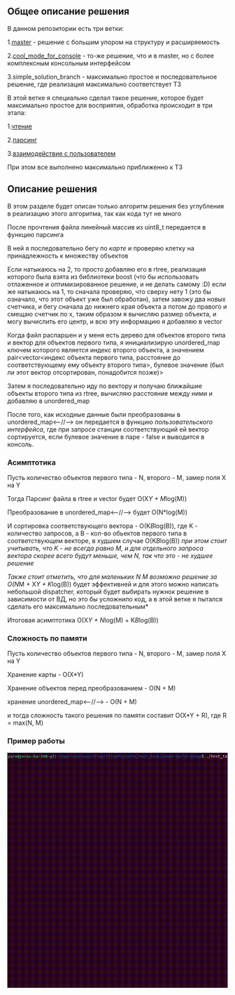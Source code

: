 ## Общее описание решения

В данном репозитории есть три ветки:

1.[master](https://github.com/tinunadno/test_task/tree/master) - решение с большим упором на структуру и расширяемость

2.[cool_mode_for_console](https://github.com/tinunadno/test_task/tree/cool_mode_for_console) - то-же решение, что и в master, но с более комплексным консольным интерфейсом

3.simple_solution_branch - максимально простое и последовательное решение, где реализация максимально соответствует ТЗ

В этой ветке я специально сделал такое решение, которое будет максимально простое для восприятия, обработка происходит в три этапа:

1.[чтение](https://github.com/tinunadno/test_task/blob/simple_solution_branch/map_processing/IO/file_reader.cpp)

2.[парсинг](https://github.com/tinunadno/test_task/blob/simple_solution_branch/map_processing/grid_processing/grid_tracer.cpp)

3.[взаимодействие с пользователем](https://github.com/tinunadno/test_task/blob/simple_solution_branch/map_processing/UI/console_interface.cpp)

При этом все выполнено максимально приближенно к ТЗ

## Описание решения

В этом разделе будет описан только алгоритм решения без углубления в реализацию этого алгоритма, так как кода тут не много

После прочтения файла линейный массив из uint8_t передается в функцию парсинга

В ней я последовательно бегу по *карте* и проверяю клетку на принадлежность к множеству объектов

Если натыкаюсь на 2, то просто добавляю его в rtree, реализация которого была взята из библиотеки boost (что бы использовать отлаженное и оптимизированное решение, и не делать самому :D)
если же натыкаюсь на 1, то сначала проверяю, что сверху нету 1 (это бы означало, что этот объект уже был обработан), затем завожу два новых счетчика, и бегу сначала до нижнего края объекта
а потом до правого и смещаю счетчик по x, таким образом я вычисляю размер объекта, и могу вычислить его центр, и всю эту информацию я добавляю в vector

Когда файл распаршен и у меня есть дерево для объектов второго типа и вектор для объектов первого типа, я инициализирую unordered_map ключем которого является индекс второго объекта,
 а значением pair<vector<индекс объекта первого типа, расстояние до соответствующему ему объекту второго типа>, булевое значение (был ли этот вектор отсортирован, понадобится позже)>

Затем я последовательно иду по вектору и получаю ближайшие объекты второго типа из rtree, вычисляю расстояние между ними и добавляю в unordered_map

После того, как исходные данные были преобразованы в unordered_map<--//--> он передается в функцию *пользовательского интерфейса*, где при запросе станции соответствующий ей вектор сортируется, если булевое значение в паре - false
и выводится в консоль.

### Асимптотика

Пусть количество объектов первого типа - N, второго - M, замер поля X на Y

Тогда Парсинг файла в rtree и vector будет O(X*Y + M*log(M))

Преобразование в unordered_map<--//--> будет O(N*log(M))

И сортировка соответствующего вектора - O(K*B*log(B)), где K - количество запросов, а B - кол-во обьектов первого типа в соответствующем векторе, в худшем случае O(K*B*log(B))
*при этом стоит учитывать, что K - не всегда равно M, и для отдельного запроса вектора скорее всего будут меньше, чем N, так что это - не худшее решение*

*Также стоит отметить, что для маленьких N M возможно решение за O(N*M + X*Y + K*log(B)) будет эффективней и для этого можно написать небольшой dispatcher, который будет выбирать нужнок
решение в зависимости от ВД, но это бы усложнило код, а в этой ветке я пытался сделать его максимально последовательным*

Итоговая асимптотика O(X*Y + N*log(M) + K*B*log(B))

### Сложность по памяти

Пусть количество объектов первого типа - N, второго - M, замер поля X на Y

Хранение карты - O(X*Y)

Хранение объектов перед преобразованием - O(N + M)

хранение unordered_map<--//--> - O(N + M)

и тогда сложность такого решения по памяти составит O(X*Y + R), где R = max(N, M)

### Пример работы

![example](content/example.gif) 